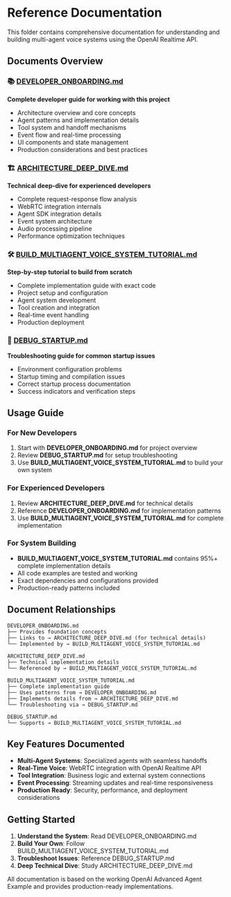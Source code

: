 # Reference Documentation

This folder contains comprehensive documentation for understanding and building multi-agent voice systems using the OpenAI Realtime API.

## Documents Overview

### 📚 [DEVELOPER_ONBOARDING.md](./DEVELOPER_ONBOARDING.md)
**Complete developer guide for working with this project**
- Architecture overview and core concepts
- Agent patterns and implementation details
- Tool system and handoff mechanisms
- Event flow and real-time processing
- UI components and state management
- Production considerations and best practices

### 🏗️ [ARCHITECTURE_DEEP_DIVE.md](./ARCHITECTURE_DEEP_DIVE.md)
**Technical deep-dive for experienced developers**
- Complete request-response flow analysis
- WebRTC integration internals
- Agent SDK integration details
- Event system architecture
- Audio processing pipeline
- Performance optimization techniques

### 🛠️ [BUILD_MULTIAGENT_VOICE_SYSTEM_TUTORIAL.md](./BUILD_MULTIAGENT_VOICE_SYSTEM_TUTORIAL.md)
**Step-by-step tutorial to build from scratch**
- Complete implementation guide with exact code
- Project setup and configuration
- Agent system development
- Tool creation and integration
- Real-time event handling
- Production deployment

### 🐛 [DEBUG_STARTUP.md](./DEBUG_STARTUP.md)
**Troubleshooting guide for common startup issues**
- Environment configuration problems
- Startup timing and compilation issues
- Correct startup process documentation
- Success indicators and verification steps

## Usage Guide

### For New Developers
1. Start with **DEVELOPER_ONBOARDING.md** for project overview
2. Review **DEBUG_STARTUP.md** for setup troubleshooting
3. Use **BUILD_MULTIAGENT_VOICE_SYSTEM_TUTORIAL.md** to build your own system

### For Experienced Developers
1. Review **ARCHITECTURE_DEEP_DIVE.md** for technical details
2. Reference **DEVELOPER_ONBOARDING.md** for implementation patterns
3. Use **BUILD_MULTIAGENT_VOICE_SYSTEM_TUTORIAL.md** for complete implementation

### For System Building
- **BUILD_MULTIAGENT_VOICE_SYSTEM_TUTORIAL.md** contains 95%+ complete implementation details
- All code examples are tested and working
- Exact dependencies and configurations provided
- Production-ready patterns included

## Document Relationships

```
DEVELOPER_ONBOARDING.md
├── Provides foundation concepts
├── Links to → ARCHITECTURE_DEEP_DIVE.md (for technical details)
└── Implemented by → BUILD_MULTIAGENT_VOICE_SYSTEM_TUTORIAL.md

ARCHITECTURE_DEEP_DIVE.md
├── Technical implementation details
└── Referenced by → BUILD_MULTIAGENT_VOICE_SYSTEM_TUTORIAL.md

BUILD_MULTIAGENT_VOICE_SYSTEM_TUTORIAL.md
├── Complete implementation guide
├── Uses patterns from → DEVELOPER_ONBOARDING.md
├── Implements details from → ARCHITECTURE_DEEP_DIVE.md
└── Troubleshooting via → DEBUG_STARTUP.md

DEBUG_STARTUP.md
└── Supports → BUILD_MULTIAGENT_VOICE_SYSTEM_TUTORIAL.md
```

## Key Features Documented

- **Multi-Agent Systems**: Specialized agents with seamless handoffs
- **Real-Time Voice**: WebRTC integration with OpenAI Realtime API  
- **Tool Integration**: Business logic and external system connections
- **Event Processing**: Streaming updates and real-time responsiveness
- **Production Ready**: Security, performance, and deployment considerations

## Getting Started

1. **Understand the System**: Read DEVELOPER_ONBOARDING.md
2. **Build Your Own**: Follow BUILD_MULTIAGENT_VOICE_SYSTEM_TUTORIAL.md
3. **Troubleshoot Issues**: Reference DEBUG_STARTUP.md
4. **Deep Technical Dive**: Study ARCHITECTURE_DEEP_DIVE.md

All documentation is based on the working OpenAI Advanced Agent Example and provides production-ready implementations.